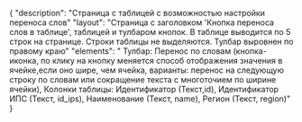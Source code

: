 {
"description": "Страница с таблицей с возможностью настройки переноса слов"
"layout": "Страница с заголовком 'Кнопка переноса слов в таблице', таблицей и тулбаром кнопок. В таблице выводится по 5 строк на странице. Строки таблицы не выделяются. Тулбар выровнен по правому краю"
"elements": "
Тулбар: Перенос по словам (кнопка-иконка, по клику на кнопку меняется способ отображения значения в ячейке,если оно шире, чем ячейка, варианты: перенос на следующую строку по словам или сокращение текста с многоточием по ширине ячейки),
Колонки таблицы: Идентификатор (Текст,id), Идентификатор ИПС (Текст, id_ips), Наименование (Текст, name), Регион (Текст, region)"
}